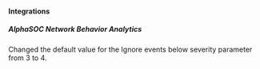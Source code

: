 
#### Integrations
##### AlphaSOC Network Behavior Analytics
Changed the default value for the Ignore events below severity parameter from 3 to 4.
